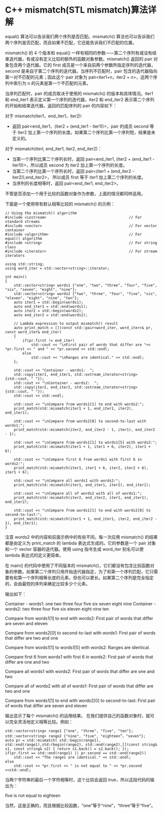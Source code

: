 # C++ mismatch(STL mismatch)算法详解

equal() 算法可以告诉我们两个序列是否匹配。mismatch() 算法也可以告诉我们两个序列是否匹配，而且如果不匹配，它还能告诉我们不匹配的位置。

mismatch() 的 4 个版本和 equal() 一样有相同的参数——第二个序列有或没有结束迭代器，有或没有定义比较的额外的函数对象参数。mismatch() 返回的 pair 对象包含两个迭代器。它的 first 成员是一个来自前两个参数所指定序列的迭代器，second 是来自于第二个序列的迭代器。当序列不匹配时，pair 包含的迭代器指向第一对不匹配的元素；因此这个 pair 对象为 pair<iter1+n，iter2 + n>，这两个序列中索引为 n 的元素是第一个不匹配的元素。

当序列匹配时，pair 的成员取决于使用的 mismatch() 的版本和具体情况。iter1 和 end_iter1 表示定义第一个序列的迭代器，iter2 和 end_iter2 表示第二个序列的开始和结束迭代器。返回的匹配序列的 pair 的内容如下：

对于 mismatch(iter1，end_iter1，iter2):

*   返回 pair<end_iter1，(iter2 + (end_ter1 - iter1))>，pair 的成员 second 等于 iter2 加上第一个序列的长度。如果第二个序列比第一个序列短，结果是未定义的。

对于 mismatch(iterl, end_iter1, iter2, end_iter2)：

*   当第一个序列比第二个序列长时，返回 pair<end_iter1, (iter2 + (end_iter1 - iter1))>，所以成员 second 为 iter2 加上第一个序列的长度。
*   当第二个序列比第一个序列长时，返回 pair<(iter1 + (end_iter2 - iter2)),end_iter2>， 所以成员 first 等于 iter1 加上第二个序列的长度。
*   当序列的长度相等时，返回 pair<end_iter1, end_iter2>。

不管是否添加一个用于比较的函数对象作为参数，上面的情况都同样适用。

下面是一个使用带有默认相等比较的 mismatch() 的示例：

```
// Using the mismatch() algorithm
#include <iostream>                                      // For standard streams
#include <vector>                                        // For vector container
#include <algorithm>                                     // For equal() algorithm
#include <string>                                        // For string class
#include <iterator>                                      // For stream iterators

using std::string;
using word_iter = std::vector<string>::iterator;

int main()
{
    std::vector<string> words1 {"one", "two", "three", "four", "five", "six", "seven", "eight", "nine"};
    std::vector<string> words2 {"two", "three", "four", "five", "six", "eleven", "eight", "nine", "ten"};
    auto iter1 = std::begin(words1);
    auto end_iter1 = std::end(words1);
    auto iter2 = std::begin(words2);
    auto end_iter2 = std::end(words2);

    // Lambda expression to output mismatch() result
    auto print_match = [](const std::pair<word_iter, word_iter>& pr, const word_iter& end_iter)
    {
        if(pr.first != end_iter)
            std::cout << "\nFirst pair of words that differ are "<< *pr.first << " and " << *pr.second << std::endl;
        else
            std::cout << "\nRanges are identical." << std::endl;
    };

    std::cout << "Container - words1:  ";
    std::copy(iter1, end_iter1, std::ostream_iterator<string>{std::cout, " "});
    std::cout << "\nContainer - words2:  ";
    std::copy(iter2, end_iter2, std::ostream_iterator<string>{std::cout, " "});
    std::cout << std::endl;

    std::cout << "\nCompare from words1[1] to end with words2:";
    print_match(std::mismatch(iter1 + 1, end_iter1, iter2), end_iter1);

    std::cout << "\nCompare from words2[0] to second-to-last with words1:";
    print_match(std::mismatch(iter2, end_iter2 - 1, iter1), end_iter2 - 1);

    std::cout << "\nCompare from words1[1] to words1[5] with words2:";
    print_match(std::mismatch(iter1 + 1, iter1 + 6, iter2), iter1 + 6);

    std::cout << "\nCompare first 6 from words1 with first 6 in words2:";
    print_match(std::mismatch(iter1, iter1 + 6, iter2, iter2 + 6), iter1 + 6);

    std::cout << "\nCompare all words1 with words2:";
    print_match(std::mismatch(iter1, end_iter1, iter2), end_iter1);

    std::cout << "\nCompare all of words2 with all of words1:";
    print_match(std::mismatch(iter2, end_iter2, iter1, end_iter1), end_iter2);

    std::cout << "\nCompare from words1[1] to end with words2[0] to second-to-last:";
    print_match(std::mismatch(iter1 + 1, end_iter1, iter2, end_iter2 - 1), end_iter1);
}
```

注意 words2 中的内容和前面示例中的有些不同。每一次应用 mismatch() 的结果都是由定义为 print_match 的 lambda 表达式生成的。它的参数是一个 pair 对象和一个 vector<string> 容器的迭代器。使用 using 指令生成 word_iter 别名可以使 lambda 表达式的定义更简单。

在 main() 的代码中使用了不同版本的 mismatch()，它们都没有包含比较函数对象的参数。如果第二个序列只用开始迭代器指定，为了和第一个序列匹配，它只需要有和第一个序列相等长度的元素，但也可以更长。如果第二个序列是完全指定的，会由最短的序列来确定比较多少个元素。

输出如下：

Container - words1: one two three four five six seven eight nine
Container - words2: two three four five six eleven eight nine ten

Compare from words1[1] to end with words2:
First pair of words that differ are seven and eleven

Compare from words2[0] to second-to-last with words1:
First pair of words that differ are two and one

Compare from words1[1] to words1[5] with words2:
Ranges are identical.

Compare first 6 from words1 with first 6 in words2:
First pair of words that differ are one and two

Compare all words1 with words2:
First pair of words that differ are one and two

Compare all of words2 with all of words1:
First pair of words that differ are two and one

Compare from words1[1] to end with words2[0] to second-to-last:
First pair of words that differ are seven and eleven

输出显示了每个 mismatch() 的运用结果。 在我们提供自己的函数对象时，就可以完全灵活地定义相等比较。例如：

```
std::vector<string> range1 {"one", "three", "five", "ten"};
std::vector<string> range2 {"nine", "five", "eighteen”，"seven"};
auto pr = std::mismatch( std::begin(range1), std::end(range1),std:rbegin(range2), std::end(range2),[](const string& s1, const string& s2) { return s1.back() = s2.back(); });
if(pr.first == std::end(range1) || pr.second == std::end(range2))
    std::cout << "The ranges are identical." << std::endl;
else
    std::cout << *pr.first << " is not equal to " << *pr.second <<std::endl;
```

当两个字符串的最后一个字符相等时，这个比较会返回 true，所以这段代码的输出为：

five is not equal to eighteen

当然，这是正确的，而且根据比较函数，“one”等于“nine”，“three”等于“five”。